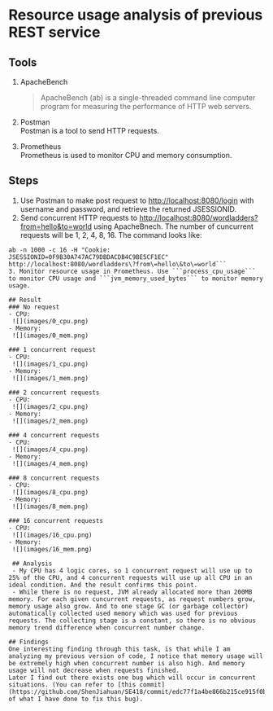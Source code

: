 # Resource usage analysis of previous REST service

## Tools
1. ApacheBench  

	> ApacheBench (ab) is a single-threaded command line computer program for measuring the performance of HTTP web servers.
	
2. Postman  
	Postman is a tool to send HTTP requests.
3. Prometheus  
	Prometheus is used to monitor CPU and memory consumption.
	
## Steps
1. Use Postman to make post request to <http://localhost:8080/login> with username and password, and retrieve the returned JSESSIONID.
2. Send concurrent HTTP requests to <http://localhost:8080/wordladders?from=hello&to=world> using ApacheBnech. The number of cuncurrent requests will be 1, 2, 4, 8, 16. The command looks like:
```
ab -n 1000 -c 16 -H "Cookie: JSESSIONID=0F9B30A747AC79DBDACDB4C9BE5CF1EC" http://localhost:8080/wordladders\?from\=hello\&to\=world```
3. Monitor resource usage in Prometheus. Use ```process_cpu_usage``` to monitor CPU usage and ```jvm_memory_used_bytes``` to monitor memory usage.

## Result
### No request
- CPU:
 ![](images/0_cpu.png)
- Memory:
 ![](images/0_mem.png)
 
### 1 concurrent request
- CPU:
 ![](images/1_cpu.png)
- Memory:
 ![](images/1_mem.png)
 
### 2 concurrent requests
- CPU:
 ![](images/2_cpu.png)
- Memory:
 ![](images/2_mem.png)
 
### 4 concurrent requests
- CPU:
 ![](images/4_cpu.png)
- Memory:
 ![](images/4_mem.png)
 
### 8 concurrent requests
- CPU:
 ![](images/8_cpu.png)
- Memory:
 ![](images/8_mem.png)
 
### 16 concurrent requests
- CPU:
 ![](images/16_cpu.png)
- Memory:
 ![](images/16_mem.png)
 
 ## Analysis
 - My CPU has 4 logic cores, so 1 concurrent request will use up to 25% of the CPU, and 4 concurrent requests will use up all CPU in an ideal condition. And the result confirms this point.
 - While there is no request, JVM already allocated more than 200MB memory. For each given cuncurrent requests, as request numbers grow, memory usage also grow. And to one stage GC (or garbage collector) automatically collected used memory which was used for previous requests. The collecting stage is a constant, so there is no obvious memory trend difference when concurrent number change.

## Findings
One interesting finding through this task, is that while I am analyzing my previous version of code, I notice that memory usage will be extremely high when concurrent number is also high. And memory usage will not decrease when requests finished.  
Later I find out there exists one bug which will occur in concurrent situations. (You can refer to [this commit](https://github.com/ShenJiahuan/SE418/commit/edc77f1a4be866b215ce915f0b50a07b83f79cc5) of what I have done to fix this bug).